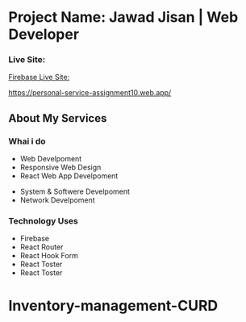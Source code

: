 
# Project Name:  Jawad Jisan | Web Developer



### Live Site: 

 [Firebase Live Site: ]()
 
 https://personal-service-assignment10.web.app/
 


## About My Services
### Whai i do
- Web Develpoment
- Responsive Web Design
- React Web App Develpoment
+ System & Softwere Develpoment
+ Network Develpoment

### Technology Uses
+ Firebase
+ React Router
+ React Hook Form
+ React Toster
+ React Toster

# Inventory-management-CURD
